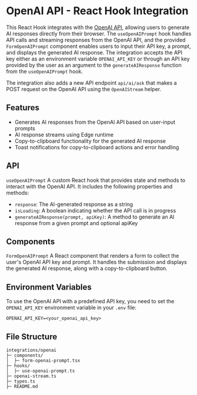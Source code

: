 # OpenAI API - React Hook Integration

This React Hook integrates with the [OpenAI API](https://beta.openai.com/), allowing users to generate AI responses directly from their browser. The `useOpenAIPrompt` hook handles API calls and streaming responses from the OpenAI API, and the provided `FormOpenAIPrompt` component enables users to input their API key, a prompt, and displays the generated AI response. The integration accepts the API key either as an environment variable `OPENAI_API_KEY` or through an API key provided by the user as an argument to the `generateAIResponse` function from the `useOpenAIPrompt` hook.

The integration also adds a new API endpoint `api/ai/ask` that makes a POST request on the OpenAI API using the   `OpenAIStream` helper.

## Features
- Generates AI responses from the OpenAI API based on user-input prompts
- AI response streams using Edge runtime
- Copy-to-clipboard functionality for the generated AI response
- Toast notifications for copy-to-clipboard actions and error handling

## API
`useOpenAIPrompt`
A custom React hook that provides state and methods to interact with the OpenAI API. It includes the following properties and methods:

- `response`: The AI-generated response as a string
- `isLoading`: A boolean indicating whether the API call is in progress
- `generateAIResponse(prompt, apiKey)`: A method to generate an AI response from a given prompt and optional apiKey

## Components
`FormOpenAIPrompt`
A React component that renders a form to collect the user's OpenAI API key and prompt. It handles the submission and displays the generated AI response, along with a copy-to-clipboard button.

## Environment Variables
To use the OpenAI API with a predefined API key, you need to set the `OPENAI_API_KEY` environment variable in your `.env` file:
```
OPENAI_API_KEY=<your_openai_api_key>
```

## File Structure
```
integrations/openai
├─ components/
│  ├─ form-openai-prompt.tsx
├─ hooks/
│  ├─ use-openai-prompt.ts
├─ openai-stream.ts
├─ types.ts
├─ README.md
```
